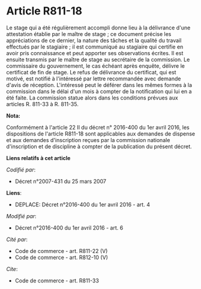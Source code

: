 # Article R811-18

Le stage qui a été régulièrement accompli donne lieu à la délivrance d'une attestation établie par le maître de stage ; ce
document précise les appréciations de ce dernier, la nature des tâches et la qualité du travail effectués par le stagiaire ;
il est communiqué au stagiaire qui certifie en avoir pris connaissance et peut apporter ses observations écrites. Il est
ensuite transmis par le maître de stage au secrétaire de la commission. Le commissaire du gouvernement, le cas échéant après
enquête, délivre le certificat de fin de stage. Le refus de délivrance du certificat, qui est motivé, est notifié à
l'intéressé par lettre recommandée avec demande d'avis de réception. L'intéressé peut le déférer dans les mêmes formes à la
commission dans le délai d'un mois à compter de la notification qui lui en a été faite. La commission statue alors dans les
conditions prévues aux articles R. 811-33 à R. 811-35.

**Nota:**

Conformément à l'article 22 II du décret n° 2016-400 du 1er avril 2016, les dispositions de l'article R811-18 sont
applicables aux demandes de dispense et aux demandes d'inscription reçues par la commission nationale d'inscription et de
discipline à compter de la publication du présent décret.

**Liens relatifs à cet article**

_Codifié par_:

  - Décret n°2007-431 du 25 mars 2007

**Liens**:

  - DEPLACE: Décret n°2016-400 du 1er avril 2016 - art. 4

_Modifié par_:

  - Décret n°2016-400 du 1er avril 2016 - art. 6

_Cité par_:

  - Code de commerce - art. R811-22 (V)
  - Code de commerce - art. R812-10 (V)

_Cite_:

  - Code de commerce - art. R811-33
